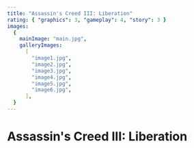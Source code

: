 ```yaml
---
title: "Assassin's Creed III: Liberation"
rating: { "graphics": 3, "gameplay": 4, "story": 3 }
images:
  {
    mainImage: "main.jpg",
    galleryImages:
      [
        "image1.jpg",
        "image2.jpg",
        "image3.jpg",
        "image4.jpg",
        "image5.jpg",
        "image6.jpg",
      ],
  }
---
```


# Assassin's Creed III: Liberation
